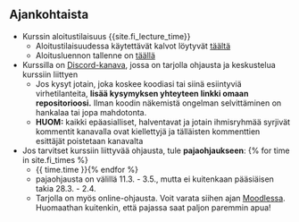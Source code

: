 ## Ajankohtaista
<!-- - Arvosanoja näkyy [Moodlessa](https://moodle.helsinki.fi/course/view.php?id=61184) (linkki "Arvioinnit" sivun yläosassa, otsikon alla). Kiitoksia osallistumista ja hyvää alkanutta vuotta!-->
- Kurssin aloitustilaisuus {{site.fi_lecture_time}}
  - Aloitustilaisuudessa käytettävät kalvot löytyvät [täältä]({{site.lecture_slides_link}})
  - Aloitusluennon tallenne on [täällä]({{site.lecture_recording_link}})
- Kurssilla on [Discord-kanava](https://study.cs.helsinki.fi/discord/join/ohte), jossa on tarjolla ohjausta ja keskustelua kurssiin liittyen
  - Jos kysyt jotain, joka koskee koodiasi tai siinä esiintyviä virhetilanteita, **lisää kysymyksen yhteyteen linkki omaan repositorioosi.** Ilman koodin näkemistä ongelman selvittäminen on hankalaa tai jopa mahdotonta.
  - **HUOM:** kaikki epäasialliset, halventavat ja jotain ihmisryhmää syrjivät kommentit kanavalla ovat kiellettyjä ja tälläisten kommenttien esittäjät poistetaan kanavalta
- Jos tarvitset kurssiin liittyvää ohjausta, tule **pajaohjaukseen**: {% for time in site.fi_times %}
  - {{ time.time }}{% endfor %}
  - pajaohjausta on välillä 11.3. - 3.5., mutta ei kuitenkaan pääsiäisen takia 28.3. - 2.4.
  - Tarjolla on myös online-ohjausta. Voit varata siihen ajan [Moodlessa]({{site.moodle_link}}). Huomaathan kuitenkin, että pajassa saat paljon paremmin apua!
